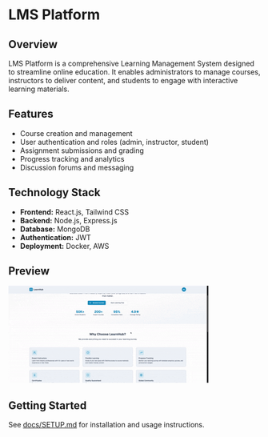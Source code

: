 # LMS Platform

## Overview

LMS Platform is a comprehensive Learning Management System designed to streamline online education. It enables administrators to manage courses, instructors to deliver content, and students to engage with interactive learning materials.

## Features

- Course creation and management
- User authentication and roles (admin, instructor, student)
- Assignment submissions and grading
- Progress tracking and analytics
- Discussion forums and messaging

## Technology Stack

- **Frontend:** React.js, Tailwind CSS
- **Backend:** Node.js, Express.js
- **Database:** MongoDB
- **Authentication:** JWT
- **Deployment:** Docker, AWS

## Preview

![LMS Platform Preview](./Preview.gif)

## Getting Started

See [docs/SETUP.md](docs/SETUP.md) for installation and usage instructions.
